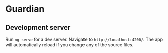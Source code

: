 # Guardian

## Development server

Run `ng serve` for a dev server. Navigate to `http://localhost:4200/`. The app will automatically reload if you change any of the source files.


